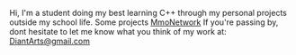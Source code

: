 Hi,
I'm a student doing my best learning C++ through my personal projects outside my school life.
Some projects
[MmoNetwork](https://github.com/DiantArts/mmoNetwork)
If you're passing by, dont hesitate to let me know what you think of my work at: DiantArts@gmail.com

<!---
DiantArts/DiantArts is a ✨ special ✨ repository because its `README.md` (this file) appears on your GitHub profile.
You can click the Preview link to take a look at your changes.
--->
